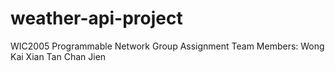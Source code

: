 # weather-api-project
WIC2005 Programmable Network Group Assignment 
Team Members: Wong Kai Xian
              Tan Chan Jien
